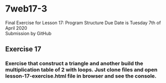 # 7web17-3
Final Exercise for Lesson 17: Program Structure 
Due Date is Tuesday 7th of April 2020  
Submission by GitHub


## Exercise 17

### Exercise that construct a triangle and another build the multiplication table of 2  with loops. Just clone files and open lesson-17-exercise.html file in browser and see the console.
